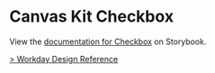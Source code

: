 # Canvas Kit Checkbox

View the
[documentation for Checkbox](https://workday.github.io/canvas-kit/?path=/docs/components-inputs-checkbox-react--default-story)
on Storybook.

[> Workday Design Reference](https://design.workday.com/components/inputs/checkboxes)
